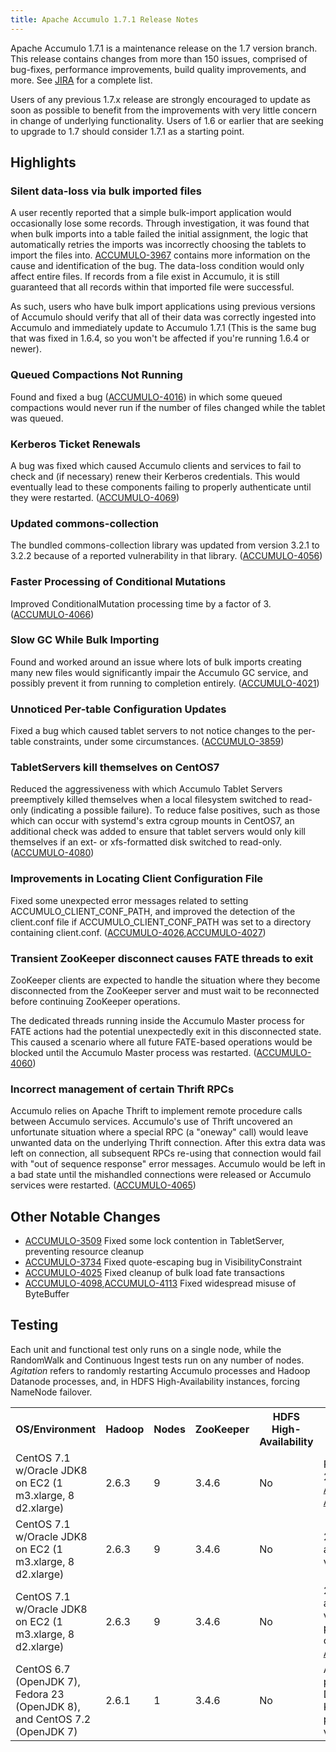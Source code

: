 ```yaml
---
title: Apache Accumulo 1.7.1 Release Notes
---
```


Apache Accumulo 1.7.1 is a maintenance release on the 1.7 version branch. This
release contains changes from more than 150 issues, comprised of bug-fixes,
performance improvements, build quality improvements, and more. See
[JIRA][JIRA_171] for a complete list.

Users of any previous 1.7.x release are strongly encouraged to update as soon
as possible to benefit from the improvements with very little concern in change
of underlying functionality. Users of 1.6 or earlier that are seeking to
upgrade to 1.7 should consider 1.7.1 as a starting point.

## Highlights

### Silent data-loss via bulk imported files

A user recently reported that a simple bulk-import application would
occasionally lose some records. Through investigation, it was found that when
bulk imports into a table failed the initial assignment, the logic that
automatically retries the imports was incorrectly choosing the tablets to
import the files into. [ACCUMULO-3967][ACCUMULO-3967] contains more information
on the cause and identification of the bug. The data-loss condition would only
affect entire files. If records from a file exist in Accumulo, it is still
guaranteed that all records within that imported file were successful.

As such, users who have bulk import applications using previous versions of
Accumulo should verify that all of their data was correctly ingested into
Accumulo and immediately update to Accumulo 1.7.1 (This is the same bug that
was fixed in 1.6.4, so you won't be affected if you're running 1.6.4 or newer).

### Queued Compactions Not Running

Found and fixed a bug ([ACCUMULO-4016][ACCUMULO-4016]) in which some queued
compactions would never run if the number of files changed while the tablet was
queued.

### Kerberos Ticket Renewals

A bug was fixed which caused Accumulo clients and services to fail to check and
(if necessary) renew their Kerberos credentials. This would eventually lead to
these components failing to properly authenticate until they were restarted.
([ACCUMULO-4069][ACCUMULO-4069])

### Updated commons-collection

The bundled commons-collection library was updated from version 3.2.1 to 3.2.2
because of a reported vulnerability in that library.
([ACCUMULO-4056][ACCUMULO-4056])

### Faster Processing of Conditional Mutations

Improved ConditionalMutation processing time by a factor of 3.
([ACCUMULO-4066][ACCUMULO-4066])

### Slow GC While Bulk Importing

Found and worked around an issue where lots of bulk imports creating many new
files would significantly impair the Accumulo GC service, and possibly prevent
it from running to completion entirely. ([ACCUMULO-4021][ACCUMULO-4021])

### Unnoticed Per-table Configuration Updates

Fixed a bug which caused tablet servers to not notice changes to the per-table
constraints, under some circumstances. ([ACCUMULO-3859][ACCUMULO-3859])

### TabletServers kill themselves on CentOS7

Reduced the aggressiveness with which Accumulo Tablet Servers preemptively
killed themselves when a local filesystem switched to read-only (indicating a
possible failure). To reduce false positives, such as those which can occur
with systemd's extra cgroup mounts in CentOS7, an additional check was added to
ensure that tablet servers would only kill themselves if an ext- or
xfs-formatted disk switched to read-only. ([ACCUMULO-4080][ACCUMULO-4080])

### Improvements in Locating Client Configuration File

Fixed some unexpected error messages related to setting
ACCUMULO_CLIENT_CONF_PATH, and improved the detection of the client.conf file if
ACCUMULO_CLIENT_CONF_PATH was set to a directory containing client.conf.
([ACCUMULO-4026][ACCUMULO-4026],[ACCUMULO-4027][ACCUMULO-4027])

### Transient ZooKeeper disconnect causes FATE threads to exit

ZooKeeper clients are expected to handle the situation where they become
disconnected from the ZooKeeper server and must wait to be reconnected
before continuing ZooKeeper operations.

The dedicated threads running inside the Accumulo Master process for FATE
actions had the potential unexpectedly exit in this disconnected state.
This caused a scenario where all future FATE-based operations would
be blocked until the Accumulo Master process was restarted. ([ACCUMULO-4060][ACCUMULO-4060])

### Incorrect management of certain Thrift RPCs

Accumulo relies on Apache Thrift to implement remote procedure calls between
Accumulo services. Accumulo's use of Thrift uncovered an unfortunate situation
where a special RPC (a "oneway" call) would leave unwanted data on the underlying
Thrift connection. After this extra data was left on connection, all subsequent RPCs
re-using that connection would fail with "out of sequence response" error messages.
Accumulo would be left in a bad state until the mishandled connections were released
or Accumulo services were restarted. ([ACCUMULO-4065][ACCUMULO-4065])

## Other Notable Changes

 * [ACCUMULO-3509][ACCUMULO-3509] Fixed some lock contention in TabletServer, preventing resource cleanup
 * [ACCUMULO-3734][ACCUMULO-3734] Fixed quote-escaping bug in VisibilityConstraint
 * [ACCUMULO-4025][ACCUMULO-4025] Fixed cleanup of bulk load fate transactions
 * [ACCUMULO-4098][ACCUMULO-4098],[ACCUMULO-4113][ACCUMULO-4113] Fixed widespread misuse of ByteBuffer

## Testing

Each unit and functional test only runs on a single node, while the RandomWalk
and Continuous Ingest tests run on any number of nodes. *Agitation* refers to
randomly restarting Accumulo processes and Hadoop Datanode processes, and, in
HDFS High-Availability instances, forcing NameNode failover.

<table id="release_notes_testing">
  <tr>
    <th>OS/Environment</th>
    <th>Hadoop</th>
    <th>Nodes</th>
    <th>ZooKeeper</th>
    <th>HDFS High-Availability</th>
    <th>Tests</th>
  </tr>
  <tr>
    <td>CentOS 7.1 w/Oracle JDK8 on EC2 (1 m3.xlarge, 8 d2.xlarge)</td>
    <td>2.6.3</td>
    <td>9</td>
    <td>3.4.6</td>
    <td>No</td>
    <td>Random walk (All.xml) 24-hour run, saw <a href=https://issues.apache.org/jira/browse/ACCUMULO-3794>ACCUMULO-3794</a> and <a href=https://issues.apache.org/jira/browse/ACCUMULO-4151>ACCUMULO-4151</a>.</td>
  </tr>
  <tr>
    <td>CentOS 7.1 w/Oracle JDK8 on EC2 (1 m3.xlarge, 8 d2.xlarge)</td>
    <td>2.6.3</td>
    <td>9</td>
    <td>3.4.6</td>
    <td>No</td>
    <td>21 hr run of CI w/ agitation, 23.1B entries verified.</td>
  </tr>
  <tr>
    <td>CentOS 7.1 w/Oracle JDK8 on EC2 (1 m3.xlarge, 8 d2.xlarge)</td>
    <td>2.6.3</td>
    <td>9</td>
    <td>3.4.6</td>
    <td>No</td>
    <td>24 hr run of CI w/o agitation, 23.0B entries verified; saw performance issues outlined in comment on <a href=https://issues.apache.org/jira/browse/ACCUMULO-4146>ACCUMULO-4146</a>.</td>
  </tr>
  <tr>
    <td>CentOS 6.7 (OpenJDK 7), Fedora 23 (OpenJDK 8), and CentOS 7.2 (OpenJDK 7)</td>
    <td>2.6.1</td>
    <td>1</td>
    <td>3.4.6</td>
    <td>No</td>
    <td>All unit tests and ITs pass with -Dhadoop.version=2.6.1; Kerberos ITs had a problem with earlier versions of Hadoop</td>
  </tr>
</table>


[JIRA_171]: https://issues.apache.org/jira/browse/ACCUMULO/fixforversion/12329940

[ACCUMULO-3509]: https://issues.apache.org/jira/browse/ACCUMULO-3509
[ACCUMULO-3734]: https://issues.apache.org/jira/browse/ACCUMULO-3734
[ACCUMULO-3859]: https://issues.apache.org/jira/browse/ACCUMULO-3859
[ACCUMULO-3967]: https://issues.apache.org/jira/browse/ACCUMULO-3967
[ACCUMULO-4016]: https://issues.apache.org/jira/browse/ACCUMULO-4016
[ACCUMULO-4021]: https://issues.apache.org/jira/browse/ACCUMULO-4021
[ACCUMULO-4025]: https://issues.apache.org/jira/browse/ACCUMULO-4025
[ACCUMULO-4026]: https://issues.apache.org/jira/browse/ACCUMULO-4026
[ACCUMULO-4027]: https://issues.apache.org/jira/browse/ACCUMULO-4027
[ACCUMULO-4056]: https://issues.apache.org/jira/browse/ACCUMULO-4056
[ACCUMULO-4060]: https://issues.apache.org/jira/browse/ACCUMULO-4060
[ACCUMULO-4065]: https://issues.apache.org/jira/browse/ACCUMULO-4065
[ACCUMULO-4066]: https://issues.apache.org/jira/browse/ACCUMULO-4066
[ACCUMULO-4069]: https://issues.apache.org/jira/browse/ACCUMULO-4069
[ACCUMULO-4080]: https://issues.apache.org/jira/browse/ACCUMULO-4080
[ACCUMULO-4098]: https://issues.apache.org/jira/browse/ACCUMULO-4098
[ACCUMULO-4113]: https://issues.apache.org/jira/browse/ACCUMULO-4113

